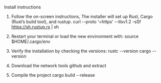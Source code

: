 Install instructions

1. Follow the on-screen instructions, The installer will set up Rust, Cargo (Rust’s build tool), and rustup.
curl --proto '=https' --tlsv1.2 -sSf https://sh.rustup.rs | sh

2. Restart your terminal or load the new environment with:
source $HOME/.cargo/env

3. Verify the installation by checking the versions:
rustc --version
cargo --version

4. Download the network tools github and extract


5. Compile the project
cargo build --release
